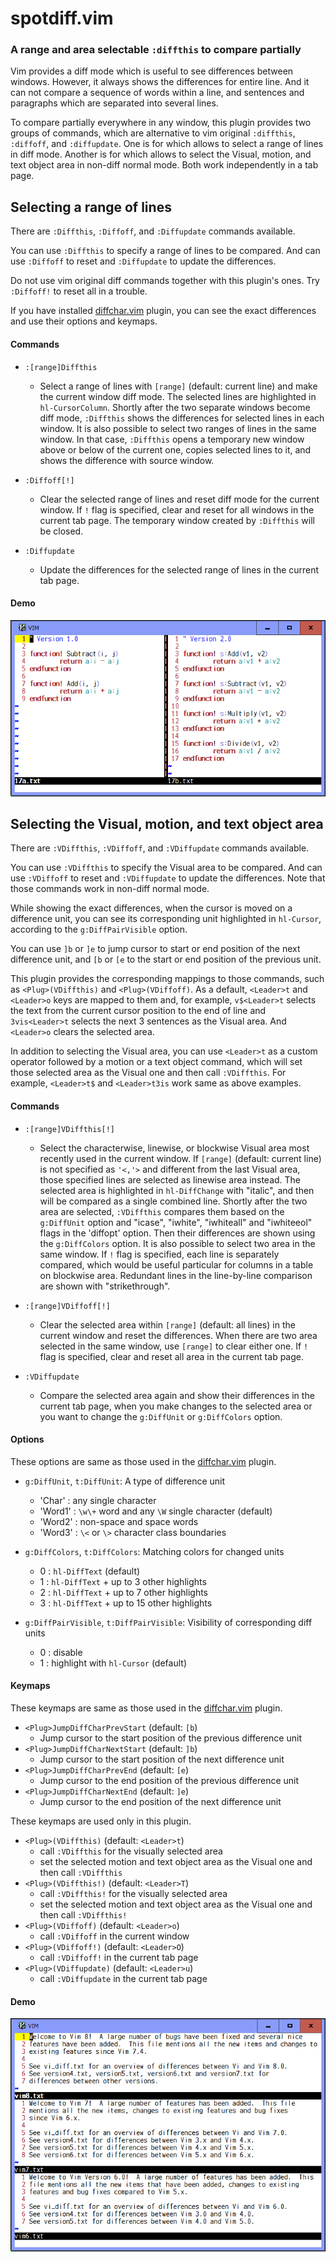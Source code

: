 # spotdiff.vim

### A range and area selectable `:diffthis` to compare partially

Vim provides a diff mode which is useful to see differences between windows.
However, it always shows the differences for entire line.  And it can not
compare a sequence of words within a line, and sentences and paragraphs which
are separated into several lines.

To compare partially everywhere in any window, this plugin provides two groups
of commands, which are alternative to vim original `:diffthis`, `:diffoff`,
and `:diffupdate`.  One is for which allows to select a range of lines in diff
mode.  Another is for which allows to select the Visual, motion, and text
object area in non-diff normal mode.  Both work independently in a tab page.

## Selecting a range of lines

There are `:Diffthis`, `:Diffoff`, and `:Diffupdate` commands available.

You can use `:Diffthis` to specify a range of lines to be compared.  And can
use `:Diffoff` to reset and `:Diffupdate` to update the differences.

Do not use vim original diff commands together with this plugin's ones.  Try
`:Diffoff!` to reset all in a trouble.

If you have installed [diffchar.vim](https://github.com/rickhowe/diffchar.vim)
plugin, you can see the exact differences and use their options and keymaps.

#### Commands

* `:[range]Diffthis`
	* Select a range of lines with `[range]` (default: current line) and make
	the current window diff mode.  The selected lines are highlighted in
	`hl-CursorColumn`.  Shortly after the two separate windows become diff
	mode, `:Diffthis` shows the differences for selected lines in each
	window.  It is also possible to select two ranges of lines in the same
	window.  In that case, `:Diffthis` opens a temporary new window above
	or below of the current one, copies selected lines to it, and shows
	the difference with source window.

* `:Diffoff[!]`
	* Clear the selected range of lines and reset diff mode for the current
	window.  If `!` flag is specified, clear and reset for all windows in
	the current tab page.  The temporary window created by `:Diffthis`
	will be closed.

* `:Diffupdate`
	* Update the differences for the selected range of lines in the current
	tab page.

#### Demo

![demoRS](demoRS.gif)

## Selecting the Visual, motion, and text object area

There are `:VDiffthis`, `:VDiffoff`, and `:VDiffupdate` commands available.

You can use `:VDiffthis` to specify the Visual area to be compared.  And can
use `:VDiffoff` to reset and `:VDiffupdate` to update the differences.  Note
that those commands work in non-diff normal mode.

While showing the exact differences, when the cursor is moved on a difference
unit, you can see its corresponding unit highlighted in `hl-Cursor`, according
to the `g:DiffPairVisible` option.

You can use `]b` or `]e` to jump cursor to start or end position of the next
difference unit, and `[b` or `[e` to the start or end position of the previous
unit.

This plugin provides the corresponding mappings to those commands, such as
`<Plug>(VDiffthis)` and `<Plug>(VDiffoff)`.  As a default, `<Leader>t` and `<Leader>o`
keys are mapped to them and, for example, `v$<Leader>t` selects the text from
the current cursor position to the end of line and `3vis<Leader>t` selects the
next 3 sentences as the Visual area.  And `<Leader>o` clears the selected
area.

In addition to selecting the Visual area, you can use `<Leader>t` as a custom
operator followed by a motion or a text object command, which will set those
selected area as the Visual one and then call `:VDiffthis`.  For example,
`<Leader>t$` and `<Leader>t3is` work same as above examples.

#### Commands

* `:[range]VDiffthis[!]`
	* Select the characterwise, linewise, or blockwise Visual area most
	recently used in the current window.  If `[range]` (default: current
	line) is not specified as `'<,'>` and different from the last Visual
	area, those specified lines are selected as linewise area instead.
	The selected area is highlighted in `hl-DiffChange` with "italic", and
	then will be compared as a single combined line.  Shortly after the
	two area are selected, `:VDiffthis` compares them based on the
	`g:DiffUnit` option and "icase", "iwhite", "iwhiteall" and "iwhiteeol"
	flags in the 'diffopt' option.  Then their differences are shown using
	the `g:DiffColors` option.  It is also possible to select two area in
	the same window.  If `!` flag is specified, each line is separately
	compared, which would be useful particular for columns in a table on
	blockwise area.  Redundant lines in the line-by-line comparison are
	shown with "strikethrough".

* `:[range]VDiffoff[!]`
	* Clear the selected area within `[range]` (default: all lines) in the
	current window and reset the differences.  When there are two area
	selected in the same window, use `[range]` to clear either one.  If `!`
	flag is specified, clear and reset all area in the current tab page.

* `:VDiffupdate`
	* Compare the selected area again and show their differences in the
	current tab page, when you make changes to the selected area or you
	want to change the `g:DiffUnit` or `g:DiffColors` option.

#### Options

These options are same as those used in the [diffchar.vim](https://github.com/rickhowe/diffchar.vim) plugin.

* `g:DiffUnit`, `t:DiffUnit`: A type of difference unit
	* 'Char'  : any single character
	* 'Word1' : `\w\+` word and any `\W` single character (default)
	* 'Word2' : non-space and space words
	* 'Word3' : `\<` or `\>` character class boundaries

* `g:DiffColors`, `t:DiffColors`: Matching colors for changed units
	* 0 : `hl-DiffText` (default)
	* 1 : `hl-DiffText` + up to 3 other highlights
	* 2 : `hl-DiffText` + up to 7 other highlights
	* 3 : `hl-DiffText` + up to 15 other highlights

* `g:DiffPairVisible`, `t:DiffPairVisible`: Visibility of corresponding diff units
	* 0 : disable
	* 1 : highlight with `hl-Cursor` (default)

#### Keymaps

These keymaps are same as those used in the [diffchar.vim](https://github.com/rickhowe/diffchar.vim) plugin.

* `<Plug>JumpDiffCharPrevStart` (default: `[b`)
	* Jump cursor to the start position of the previous difference unit
* `<Plug>JumpDiffCharNextStart` (default: `]b`)
	* Jump cursor to the start position of the next difference unit
* `<Plug>JumpDiffCharPrevEnd` (default: `[e`)
	* Jump cursor to the end position of the previous difference unit
* `<Plug>JumpDiffCharNextEnd` (default: `]e`)
	* Jump cursor to the end position of the next difference unit

These keymaps are used only in this plugin.

* `<Plug>(VDiffthis)` (default: `<Leader>t`)
	* call `:VDiffthis` for the visually selected area
	* set the selected motion and text object area as the Visual one and then call `:VDiffthis` 
* `<Plug>(VDiffthis!)` (default: `<Leader>T`)
	* call `:VDiffthis!` for the visually selected area
	* set the selected motion and text object area as the Visual one and then call `:VDiffthis!` 
* `<Plug>(VDiffoff)` (default: `<Leader>o`)
	* call `:VDiffoff` in the current window
* `<Plug>(VDiffoff!)` (default: `<Leader>O`)
	* call `:VDiffoff!` in the current tab page
* `<Plug>(VDiffupdate)` (default: `<Leader>u`)
	* call `:VDiffupdate` in the current tab page

#### Demo

![demoVS](demoVS.gif)
